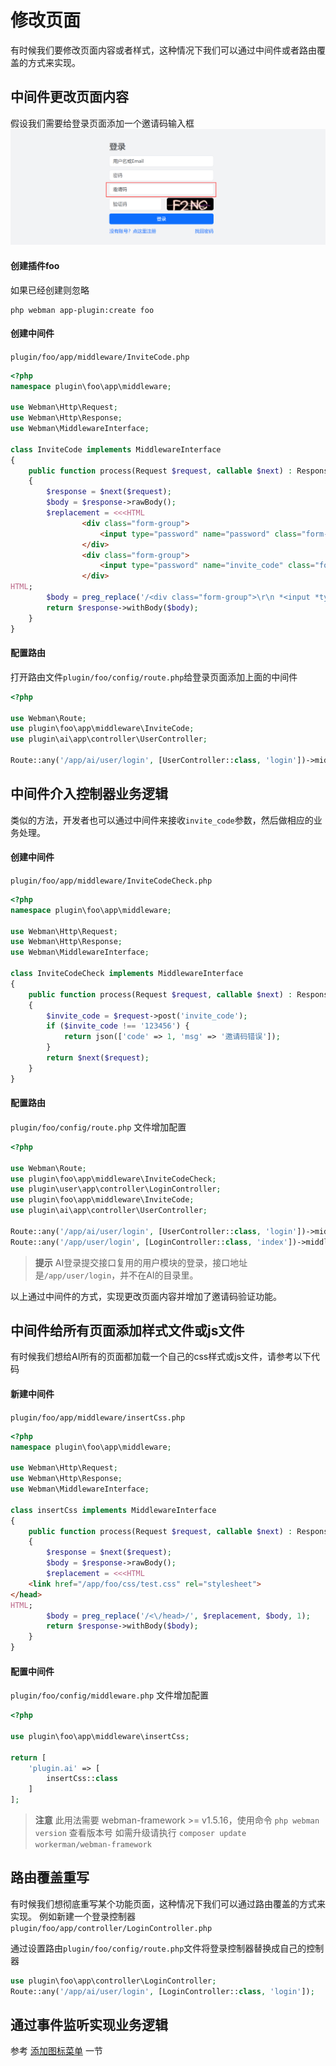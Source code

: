 # 修改页面

有时候我们要修改页面内容或者样式，这种情况下我们可以通过中间件或者路由覆盖的方式来实现。

## 中间件更改页面内容
假设我们需要给登录页面添加一个邀请码输入框
![img.png](../../assets/img/login-invite-code.png)

#### 创建插件foo
如果已经创建则忽略
```shell
php webman app-plugin:create foo
```

#### 创建中间件
`plugin/foo/app/middleware/InviteCode.php`
```php
<?php
namespace plugin\foo\app\middleware;

use Webman\Http\Request;
use Webman\Http\Response;
use Webman\MiddlewareInterface;

class InviteCode implements MiddlewareInterface
{
    public function process(Request $request, callable $next) : Response
    {
        $response = $next($request);
        $body = $response->rawBody();
        $replacement = <<<HTML
                <div class="form-group">
                    <input type="password" name="password" class="form-control" placeholder="密码" required>
                </div>
                <div class="form-group">
                    <input type="password" name="invite_code" class="form-control" placeholder="邀请码" required>
                </div>
HTML;
        $body = preg_replace('/<div class="form-group">\r\n *<input *type="password" .*?>\r\n *<\/div>/', $replacement, $body);
        return $response->withBody($body);
    }
}

```

#### 配置路由
打开路由文件`plugin/foo/config/route.php`给登录页面添加上面的中间件
```php
<?php

use Webman\Route;
use plugin\foo\app\middleware\InviteCode;
use plugin\ai\app\controller\UserController;

Route::any('/app/ai/user/login', [UserController::class, 'login'])->middleware(InviteCode::class);
```

## 中间件介入控制器业务逻辑
类似的方法，开发者也可以通过中间件来接收`invite_code`参数，然后做相应的业务处理。

#### 创建中间件
`plugin/foo/app/middleware/InviteCodeCheck.php`
```php
<?php
namespace plugin\foo\app\middleware;

use Webman\Http\Request;
use Webman\Http\Response;
use Webman\MiddlewareInterface;

class InviteCodeCheck implements MiddlewareInterface
{
    public function process(Request $request, callable $next) : Response
    {
        $invite_code = $request->post('invite_code');
        if ($invite_code !== '123456') {
            return json(['code' => 1, 'msg' => '邀请码错误']);
        }
        return $next($request);
    }
}
```

#### 配置路由
`plugin/foo/config/route.php` 文件增加配置
```php
<?php

use Webman\Route;
use plugin\foo\app\middleware\InviteCodeCheck;
use plugin\user\app\controller\LoginController;
use plugin\foo\app\middleware\InviteCode;
use plugin\ai\app\controller\UserController;

Route::any('/app/ai/user/login', [UserController::class, 'login'])->middleware(InviteCode::class);
Route::any('/app/user/login', [LoginController::class, 'index'])->middleware(InviteCodeCheck::class);
```

> **提示**
> AI登录提交接口复用的用户模块的登录，接口地址是`/app/user/login`，并不在AI的目录里。

以上通过中间件的方式，实现更改页面内容并增加了邀请码验证功能。

## 中间件给所有页面添加样式文件或js文件
有时候我们想给AI所有的页面都加载一个自己的css样式或js文件，请参考以下代码

#### 新建中间件
`plugin/foo/app/middleware/insertCss.php`
```php
<?php
namespace plugin\foo\app\middleware;

use Webman\Http\Request;
use Webman\Http\Response;
use Webman\MiddlewareInterface;

class insertCss implements MiddlewareInterface
{
    public function process(Request $request, callable $next) : Response
    {
        $response = $next($request);
        $body = $response->rawBody();
        $replacement = <<<HTML
    <link href="/app/foo/css/test.css" rel="stylesheet">
</head>
HTML;
        $body = preg_replace('/<\/head>/', $replacement, $body, 1);
        return $response->withBody($body);
    }
}
```

#### 配置中间件
`plugin/foo/config/middleware.php` 文件增加配置
```php
<?php

use plugin\foo\app\middleware\insertCss;

return [
    'plugin.ai' => [
        insertCss::class
    ]
];
```

> **注意**
> 此用法需要 webman-framework >= v1.5.16，使用命令 `php webman version` 查看版本号
> 如需升级请执行 `composer update workerman/webman-framework`

## 路由覆盖重写
有时候我们想彻底重写某个功能页面，这种情况下我们可以通过路由覆盖的方式来实现。
例如新建一个登录控制器`plugin/foo/app/controller/LoginController.php`

通过设置路由`plugin/foo/config/route.php`文件将登录控制器替换成自己的控制器
```php
use plugin\foo\app\controller\LoginController;
Route::any('/app/ai/user/login', [LoginController::class, 'login']);
```

## 通过事件监听实现业务逻辑
参考 [添加图标菜单](menu.md) 一节
